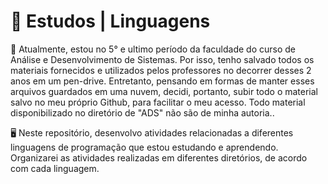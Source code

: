 # 📌 **Estudos | Linguagens**


📃 Atualmente, estou no 5° e ultimo período da faculdade do curso de Análise e Desenvolvimento de Sistemas. Por isso, tenho salvado todos os materiais fornecidos e utilizados pelos professores no decorrer desses 2 anos em um pen-drive. Entretanto, pensando em formas de manter esses arquivos guardados em uma nuvem, decidi, portanto, subir todo o material salvo no meu próprio Github, para facilitar o meu acesso. Todo material disponibilizado no diretório de "ADS" não são de minha autoria..

🖥️ Neste repositório, desenvolvo atividades relacionadas a diferentes linguagens de programação que estou estudando e aprendendo. Organizarei as atividades realizadas em diferentes diretórios, de acordo com cada linguagem.


